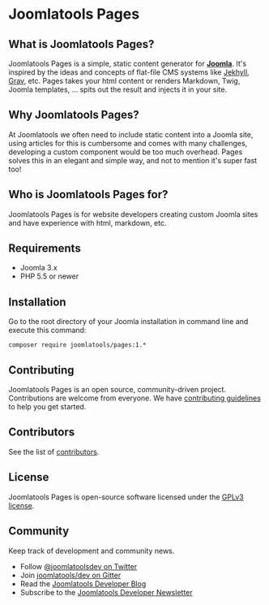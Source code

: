 # Joomlatools Pages

## What is Joomlatools Pages?

Joomlatools Pages is a simple, static content generator for **[Joomla](http://www.joomla.org)**. It's inspired by the ideas 
and concepts of flat-file CMS systems like [Jekhyll]( https://jekyllrb.com), [Grav](https://getgrav.org/), etc. Pages takes 
your html content or renders Markdown, Twig, Joomla templates, ... spits out the result and injects it in your site.

## Why Joomlatools Pages?

At Joomlatools we often need to include static content into a Joomla site, using articles for this is cumbersome and comes 
with many challenges, developing a custom component would be too much overhead. Pages solves this in an elegant and 
simple way, and not to mention it's super fast too!

## Who is Joomlatools Pages for?

Joomlatools Pages is for website developers creating custom Joomla sites and have experience with html, markdown, etc.

## Requirements

* Joomla 3.x
* PHP 5.5 or newer

## Installation

Go to the root directory of your Joomla installation in command line and execute this command:

```
composer require joomlatools/pages:1.*
```

## Contributing

Joomlatools Pages is an open source, community-driven project. Contributions are welcome from everyone. 
We have [contributing guidelines](CONTRIBUTING.md) to help you get started.

## Contributors

See the list of [contributors](https://github.com/joomlatools/joomlatools-pages/contributors).

## License

Joomlatools Pages is open-source software licensed under the [GPLv3 license](LICENSE.txt).

## Community

Keep track of development and community news.

* Follow [@joomlatoolsdev on Twitter](https://twitter.com/joomlatoolsdev)
* Join [joomlatools/dev on Gitter](http://gitter.im/joomlatools/dev)
* Read the [Joomlatools Developer Blog](https://www.joomlatools.com/developer/blog/)
* Subscribe to the [Joomlatools Developer Newsletter](https://www.joomlatools.com/developer/newsletter/)